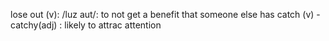 lose out (v): /luz aut/: to not get a benefit that someone else has
catch (v) - catchy(adj) : likely to attrac attention

